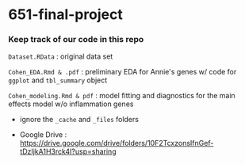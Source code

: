 # 651-final-project

### Keep track of our code in this repo
`Dataset.RData` : original data set

`Cohen_EDA.Rmd & .pdf` : preliminary EDA for Annie's genes w/ code for `ggplot` and `tbl_summary` object

`Cohen_modeling.Rmd & pdf` : model fitting and diagnostics for the main effects model w/o inflammation genes

* ignore the `_cache` and `_files` folders

* Google Drive : https://drive.google.com/drive/folders/10F2TcxzonsIfnGef-tDzIjkA1H3rck4I?usp=sharing
